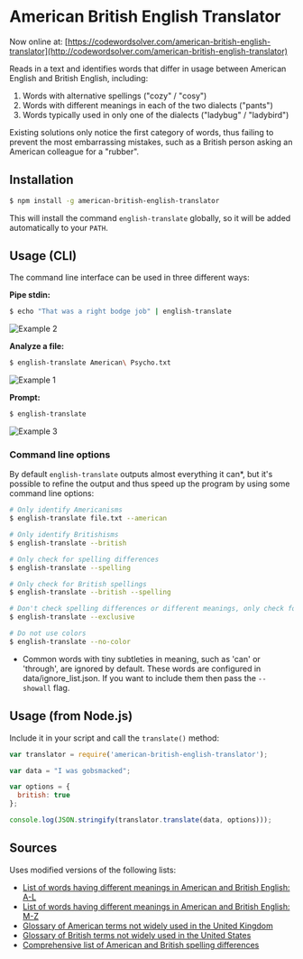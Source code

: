 # American British English Translator

Now online at: [https://codewordsolver.com/american-british-english-translator](http://codewordsolver.com/american-british-english-translator)

Reads in a text and identifies words that differ in usage between American English and British English, including:
  1. Words with alternative spellings ("cozy" / "cosy")
  2. Words with different meanings in each of the two dialects ("pants")
  3. Words typically used in only one of the dialects ("ladybug" / "ladybird")

Existing solutions only notice the first category of words, thus failing to prevent the most embarrassing mistakes, such as a British person asking an American colleague for a "rubber".

## Installation

```bash
$ npm install -g american-british-english-translator
```

This will install the command `english-translate` globally, so it will be added automatically to your `PATH`.

## Usage (CLI)

The command line interface can be used in three different ways:

**Pipe stdin:**

```bash
$ echo "That was a right bodge job" | english-translate
```

![Example 2](https://raw.github.com/hyperreality/american-british-english-translator/master/images/example2.png)

**Analyze a file:**

```bash
$ english-translate American\ Psycho.txt
```

![Example 1](https://raw.github.com/hyperreality/american-british-english-translator/master/images/example1.png)

**Prompt:**

```bash
$ english-translate
```

![Example 3](https://raw.github.com/hyperreality/american-british-english-translator/master/images/example3.png)

### Command line options

By default `english-translate` outputs almost everything it can*, but it's possible to refine the output and thus speed up the program by using some command line options:

```bash
# Only identify Americanisms
$ english-translate file.txt --american

# Only identify Britishisms
$ english-translate --british

# Only check for spelling differences
$ english-translate --spelling

# Only check for British spellings
$ english-translate --british --spelling

# Don't check spelling differences or different meanings, only check for meanings exclusive to one of the dialects
$ english-translate --exclusive

# Do not use colors
$ english-translate --no-color
```

* Common words with tiny subtleties in meaning, such as 'can' or 'through', are ignored by default. These words are configured in data/ignore_list.json. If you want to include them then pass the `--showall` flag.

## Usage (from Node.js)

Include it in your script and call the `translate()` method:

```javascript
var translator = require('american-british-english-translator');

var data = "I was gobsmacked";

var options = {
  british: true
};

console.log(JSON.stringify(translator.translate(data, options)));
```

## Sources

Uses modified versions of the following lists:

  - [List of words having different meanings in American and British English: A-L](https://en.wikipedia.org/wiki/List_of_words_having_different_meanings_in_British_and_American_English:_A%E2%80%93L)
  - [List of words having different meanings in American and British English: M-Z](https://en.wikipedia.org/wiki/List_of_words_having_different_meanings_in_British_and_American_English:_M%E2%80%93Z)
  - [Glossary of American terms not widely used in the United Kingdom](https://en.wikipedia.org/wiki/List_of_American_words_not_widely_used_in_the_United_Kingdom)
  - [Glossary of British terms not widely used in the United States](https://en.wikipedia.org/wiki/List_of_British_words_not_widely_used_in_the_United_States)
  - [Comprehensive list of American and British spelling differences](http://www.tysto.com/uk-us-spelling-list.html)
